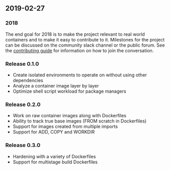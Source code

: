 ## 2019-02-27
### 2018
The end goal for 2018 is to make the project relevant to real world containers and to make it easy to contribute to it. Milestones for the project can be discussed on the community slack channel or the public forum. See the [contributing guide](../CONTRIBUTING.md) for information on how to join the conversation.

### Release 0.1.0
- Create isolated environments to operate on without using other dependencies
- Analyze a container image layer by layer
- Optimize shell script workload for package managers

### Release 0.2.0
- Work on raw container images along with Dockerfiles
- Ability to track true base images (FROM scratch in Dockerfiles)
- Support for images created from multiple imports
- Support for ADD, COPY and WORKDIR

### Release 0.3.0
- Hardening with a variety of Dockerfiles
- Support for multistage build Dockerfiles
